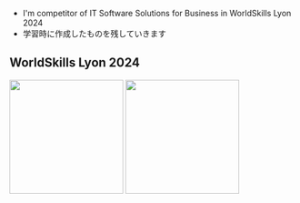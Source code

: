 - I'm competitor of IT Software Solutions for Business in WorldSkills Lyon 2024
- 学習時に作成したものを残していきます

## WorldSkills Lyon 2024
<img src="https://github.com/user-attachments/assets/bf296e21-84bc-400b-b055-00ee6b6c8d60" width="200">
<img src="https://github.com/user-attachments/assets/a07a1fb5-3fa0-4c25-ba1f-d9ad3151e8ac" width="200">
